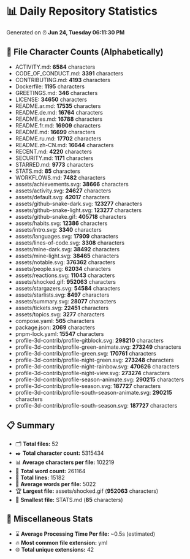 # 📊 Daily Repository Statistics
Generated on ⏰ **Jun 24, Tuesday 06:11:30 PM**

## 📂 File Character Counts (Alphabetically)
- ACTIVITY.md: **6584** characters
- CODE_OF_CONDUCT.md: **3391** characters
- CONTRIBUTING.md: **4193** characters
- Dockerfile: **1195** characters
- GREETINGS.md: **346** characters
- LICENSE: **34650** characters
- README.ar.md: **17535** characters
- README.de.md: **16764** characters
- README.es.md: **16788** characters
- README.fr.md: **16909** characters
- README.md: **16699** characters
- README.ru.md: **17702** characters
- README.zh-CN.md: **16644** characters
- RECENT.md: **4220** characters
- SECURITY.md: **1171** characters
- STARRED.md: **9773** characters
- STATS.md: **85** characters
- WORKFLOWS.md: **7482** characters
- assets/achievements.svg: **38666** characters
- assets/activity.svg: **24627** characters
- assets/default.svg: **42017** characters
- assets/github-snake-dark.svg: **123277** characters
- assets/github-snake-light.svg: **123277** characters
- assets/github-snake.gif: **405718** characters
- assets/habits.svg: **12386** characters
- assets/intro.svg: **3340** characters
- assets/languages.svg: **17909** characters
- assets/lines-of-code.svg: **3308** characters
- assets/mine-dark.svg: **38492** characters
- assets/mine-light.svg: **38465** characters
- assets/notable.svg: **376362** characters
- assets/people.svg: **62034** characters
- assets/reactions.svg: **11043** characters
- assets/shocked.gif: **952063** characters
- assets/stargazers.svg: **54584** characters
- assets/starlists.svg: **8497** characters
- assets/summary.svg: **28077** characters
- assets/tickets.svg: **22451** characters
- assets/topics.svg: **3277** characters
- compose.yaml: **565** characters
- package.json: **2069** characters
- pnpm-lock.yaml: **15547** characters
- profile-3d-contrib/profile-gitblock.svg: **298210** characters
- profile-3d-contrib/profile-green-animate.svg: **273249** characters
- profile-3d-contrib/profile-green.svg: **170761** characters
- profile-3d-contrib/profile-night-green.svg: **273248** characters
- profile-3d-contrib/profile-night-rainbow.svg: **470626** characters
- profile-3d-contrib/profile-night-view.svg: **273274** characters
- profile-3d-contrib/profile-season-animate.svg: **290215** characters
- profile-3d-contrib/profile-season.svg: **187727** characters
- profile-3d-contrib/profile-south-season-animate.svg: **290215** characters
- profile-3d-contrib/profile-south-season.svg: **187727** characters

## 📋 Summary
- 🗂️ **Total files:** 52
- ✒️ **Total character count:** 5315434
- 📊 **Average characters per file:** 102219
- 📝 **Total word count:** 261164
- 🧾 **Total lines:** 15182
- 📐 **Average words per file:** 5022
- 🏆 **Largest file:** assets/shocked.gif (**952063** characters)
- 🥉 **Smallest file:** STATS.md (**85** characters)

## 🌟 Miscellaneous Stats
- ⌛ **Average Processing Time Per file:** ~0.5s (estimated)
- 🔥 **Most common file extension:** yml
- 🌐 **Total unique extensions:** 42
